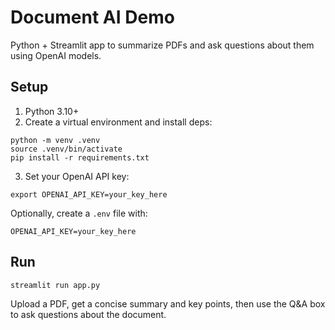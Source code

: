 # Document AI Demo

Python + Streamlit app to summarize PDFs and ask questions about them using OpenAI models.

## Setup

1. Python 3.10+
2. Create a virtual environment and install deps:

```
python -m venv .venv
source .venv/bin/activate
pip install -r requirements.txt
```

3. Set your OpenAI API key:

```
export OPENAI_API_KEY=your_key_here
```

Optionally, create a `.env` file with:

```
OPENAI_API_KEY=your_key_here
```

## Run

```
streamlit run app.py
```

Upload a PDF, get a concise summary and key points, then use the Q&A box to ask questions about the document.
